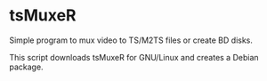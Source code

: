 tsMuxeR
=======

Simple program to mux video to TS/M2TS files or create BD disks.

This script downloads tsMuxeR for GNU/Linux and creates a Debian package.

